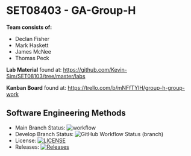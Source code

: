 # SET08403 - GA-Group-H
**Team consists of:**
- Declan Fisher
- Mark Haskett
- James McNee
- Thomas Peck

**Lab Material** found at: https://github.com/Kevin-Sim/SET08103/tree/master/labs

**Kanban Board** found at: https://trello.com/b/mNFfTYlH/group-h-group-work

## Software Engineering Methods
- Main Branch Status: ![workflow](https://github.com/decfisher/sem-labs/actions/workflows/main.yml/badge.svg)
- Develop Branch Status: ![GitHub Workflow Status (branch)](https://img.shields.io/github/workflow/status/decfisher/sem-labs/My%20Workflow/develop)
- License: [![LICENSE](https://img.shields.io/github/license/decfisher/sem-labs.svg?style=flat-square)](https://github.com/decfisher/sem-labs/blob/master/LICENSE)
- Releases: [![Releases](https://img.shields.io/github/release/decfisher/sem-labs/all.svg?style=flat-square)](https://github.com/decfisher/sem-labs/releases)
